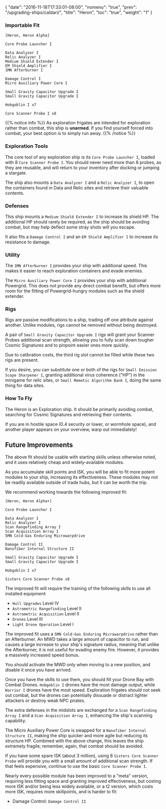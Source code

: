 {
  "date": "2016-11-18T17:33:01-08:00",
  "nomenu": "true",
  "prev": "/upgrading-ships/caldari/",
  "title": "Heron",
  "toc": "true",
  "weight": "1"
}

### Importable Fit
    [Heron, Heron Alpha]

    Core Probe Launcher I

    Data Analyzer I
    Relic Analyzer I
    Medium Shield Extender I
    EM Shield Amplifier I
    1MN Afterburner I

    Damage Control I
    Micro Auxiliary Power Core I

    Small Gravity Capacitor Upgrade I
    Small Gravity Capacitor Upgrade I

    Hobgoblin I x7

    Core Scanner Probe I x8

{{% notice info %}}
As exploration frigates are intended for exploration rather than combat, this ship is **unarmed**.
If you find yourself forced into combat, your best option is to simply run away.
{{% /notice %}}

### Exploration Tools

The core tool of any exploration ship is its `Core Probe Launcher I`,
loaded with 8 `Core Scanner Probe I`.  You should never need more than 8 probes,
as they are reusable, and will return to your inventory after docking or jumping a stargate.

The ship also mounts a `Data Analyzer I` and a `Relic Analyzer I`, to open the
containers found in Data and Relic sites and retrieve their valuable contents.

### Defenses

This ship mounts a `Medium Shield Extender I` to increase its shield HP.
The additional HP should rarely be required, as the ship should be avoiding combat,
but may help deflect some stray shots will you escape.

It also fits a `Damage Control I` and an `EM Shield Amplifier I` to increase its resistance to damage.

### Utility

The `1MN Afterburner I` provides your ship with additional speed. This makes it easier to
reach exploration containers and evade enemies.

The `Micro Auxiliary Power Core I` provides your ship with additional Powergrid.
This does not provide any direct combat benefit, but offers more room for the fitting
of Powergrid-hungry modules such as the shield extender.

### Rigs

Rigs are passive modifications to a ship, trading off one attribute against another.
Unlike modules, rigs cannot be removed without being destroyed.

A pair of `Small Gravity Capacitor Upgrade I` rigs will grant your Scanner Probes
additional scan strength, allowing you to fully scan down tougher Cosmic Signatures
and to pinpoint easier ones more quickly.

Due to calibration costs, the third rig slot cannot be filled while these two rigs are present.

If you desire, you can substitute one or both of the rigs for `Small Emission Scope Sharpener I`,
granting additional virus coherence ("HP") in the minigame for relic sites,
or `Small Memetic Algorithm Bank I`, doing the same thing for data sites.

### How To Fly

The Heron is an Exploration ship.  It should be primarily avoiding combat,
searching for Cosmic Signatures and retrieving their contents.

If you are in hostile space (0.4 security or lower, or wormhole space),
and another player appears on your overview, warp out immediately!

## Future Improvements

The above fit should be usable with starting skills unless otherwise noted,
and it uses relatively cheap and widely-available modules.  

As you accumulate skill points and ISK, you will be able to fit more potent
modules to your ship, increasing its effectiveness.  These modules may not be
readily available outside of trade hubs, but it can be worth the trip.

We recommend working towards the following improved fit:

    [Heron, Heron Alpha+]

    Core Probe Launcher I

    Data Analyzer I
    Relic Analyzer I
    Scan Rangefinding Array I
    Scan Acquisition Array I
    5MN Cold-Gas Enduring Microwarpdrive

    Damage Control II
    Nanofiber Internal Structure II

    Small Gravity Capacitor Upgrade I
    Small Gravity Capacitor Upgrade I

    Hobgoblin I x7

    Sisters Core Scanner Probe x8

The improved fit will require the training of the following skills to use all installed equipment:

* `Hull Upgrades` Level IV
* `Astrometric Rangefinding` Level II
* `Astrometric Acquisition` Level II
* `Drones` Level III
* `Light Drone Operation` Level I

The improved fit uses a `5MN Cold-Gas Enduring Microwarpdrive` rather than an Afterburner.
An MWD takes a large amount of capacitor to run, 
and causes a large increase to your ship's signature radius,
meaning that unlike the Afterburner, it is not useful for evading enemy fire.
However, it provides a massively increased speed bonus.

You should activate the MWD only when moving to a new position,
and disable it once you have arrived.

Once you have the skills to use them, you should fill your Drone Bay with Combat Drones.
`Hobgoblin I` drones have the most damage output, while `Warrior I` drones have the most speed.
Exploration frigates should not seek out combat, but the drones can potentially
dissuade or distract lighter attackers or destroy weak NPC pirates.

The extra defenses in the midslots are exchanged for a `Scan Rangefinding Array I`
and a `Scan Acquisition Array I`, enhancing the ship's scanning capability.

The Micro Auxiliary Power Core is swapped for a `Nanofiber Internal Structure II`,
making the ship quicker and more agile but reducing its structure HP.  Combined
with the above change, this leaves the ship extremely fragile; remember, again, that combat should be avoided.

If you have some spare ISK (about 3 million), using 8 `Sisters Core Scanner Probe` will provide you
with a small amount of additional scan strength.  If that feels expensive,
continue to use the basic `Core Scanner Probe I`.

Nearly every possible module has been improved to a "meta" version, requiring less fitting space
and granting improved effectiveness, but costing more ISK and/or being less widely available,
or a t2 version, which costs more ISK, requires more skillpoints, and is harder to fit:

 * Damage Control: `Damage Control II`
